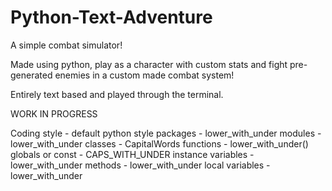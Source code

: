 # Python-Text-Adventure

A simple combat simulator!

Made using python, play as a character with custom stats and fight
pre-generated enemies in a custom made combat system!

Entirely text based and played through the terminal.

WORK IN PROGRESS

Coding style - default python style
packages - lower_with_under
modules - lower_with_under
classes - CapitalWords
functions - lower_with_under()
globals or const - CAPS_WITH_UNDER
instance variables - lower_with_under
methods - lower_with_under
local variables - lower_with_under
